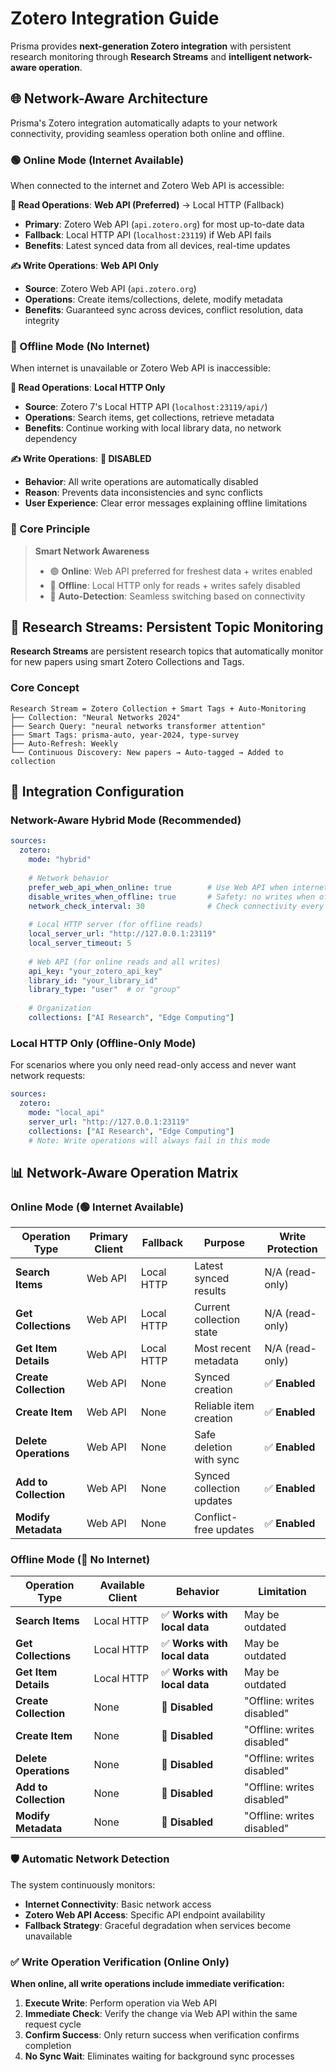 # Zotero Integration Guide

Prisma provides **next-generation Zotero integration** with persistent research monitoring through **Research Streams** and **intelligent network-aware operation**.

## 🌐 Network-Aware Architecture

Prisma's Zotero integration automatically adapts to your network connectivity, providing seamless operation both online and offline.

### 🟢 Online Mode (Internet Available)
When connected to the internet and Zotero Web API is accessible:

**📖 Read Operations**: **Web API (Preferred)** → Local HTTP (Fallback)
- **Primary**: Zotero Web API (`api.zotero.org`) for most up-to-date data
- **Fallback**: Local HTTP API (`localhost:23119`) if Web API fails
- **Benefits**: Latest synced data from all devices, real-time updates

**✍️ Write Operations**: **Web API Only**
- **Source**: Zotero Web API (`api.zotero.org`)
- **Operations**: Create items/collections, delete, modify metadata
- **Benefits**: Guaranteed sync across devices, conflict resolution, data integrity

### 🔴 Offline Mode (No Internet)
When internet is unavailable or Zotero Web API is inaccessible:

**📖 Read Operations**: **Local HTTP Only**
- **Source**: Zotero 7's Local HTTP API (`localhost:23119/api/`)
- **Operations**: Search items, get collections, retrieve metadata
- **Benefits**: Continue working with local library data, no network dependency

**✍️ Write Operations**: **🚫 DISABLED**
- **Behavior**: All write operations are automatically disabled
- **Reason**: Prevents data inconsistencies and sync conflicts
- **User Experience**: Clear error messages explaining offline limitations

### 🎯 Core Principle
> **Smart Network Awareness**
> 
> - 🟢 **Online**: Web API preferred for freshest data + writes enabled
> - 🔴 **Offline**: Local HTTP only for reads + writes safely disabled
> - 🔄 **Auto-Detection**: Seamless switching based on connectivity

## 🌊 Research Streams: Persistent Topic Monitoring

**Research Streams** are persistent research topics that automatically monitor for new papers using smart Zotero Collections and Tags.

### Core Concept
```
Research Stream = Zotero Collection + Smart Tags + Auto-Monitoring
├── Collection: "Neural Networks 2024" 
├── Search Query: "neural networks transformer attention"
├── Smart Tags: prisma-auto, year-2024, type-survey
├── Auto-Refresh: Weekly
└── Continuous Discovery: New papers → Auto-tagged → Added to collection
```

## 🔧 Integration Configuration

### Network-Aware Hybrid Mode (Recommended)
```yaml
sources:
  zotero:
    mode: "hybrid"
    
    # Network behavior
    prefer_web_api_when_online: true        # Use Web API when internet available
    disable_writes_when_offline: true       # Safety: no writes when offline
    network_check_interval: 30              # Check connectivity every 30 seconds
    
    # Local HTTP server (for offline reads)
    local_server_url: "http://127.0.0.1:23119"
    local_server_timeout: 5
    
    # Web API (for online reads and all writes)
    api_key: "your_zotero_api_key"
    library_id: "your_library_id"
    library_type: "user"  # or "group"
    
    # Organization
    collections: ["AI Research", "Edge Computing"]
```

### Local HTTP Only (Offline-Only Mode)
For scenarios where you only need read-only access and never want network requests:

```yaml
sources:
  zotero:
    mode: "local_api"
    server_url: "http://127.0.0.1:23119"
    collections: ["AI Research", "Edge Computing"]
    # Note: Write operations will always fail in this mode
```

## 📊 Network-Aware Operation Matrix

### Online Mode (🟢 Internet Available)
| Operation Type | Primary Client | Fallback | Purpose | Write Protection |
|---------------|----------------|----------|---------|------------------|
| **Search Items** | Web API | Local HTTP | Latest synced results | N/A (read-only) |
| **Get Collections** | Web API | Local HTTP | Current collection state | N/A (read-only) |
| **Get Item Details** | Web API | Local HTTP | Most recent metadata | N/A (read-only) |
| **Create Collection** | Web API | None | Synced creation | ✅ **Enabled** |
| **Create Item** | Web API | None | Reliable item creation | ✅ **Enabled** |
| **Delete Operations** | Web API | None | Safe deletion with sync | ✅ **Enabled** |
| **Add to Collection** | Web API | None | Synced collection updates | ✅ **Enabled** |
| **Modify Metadata** | Web API | None | Conflict-free updates | ✅ **Enabled** |

### Offline Mode (🔴 No Internet)
| Operation Type | Available Client | Behavior | Limitation |
|---------------|------------------|----------|------------|
| **Search Items** | Local HTTP | ✅ **Works with local data** | May be outdated |
| **Get Collections** | Local HTTP | ✅ **Works with local data** | May be outdated |
| **Get Item Details** | Local HTTP | ✅ **Works with local data** | May be outdated |
| **Create Collection** | None | 🚫 **Disabled** | "Offline: writes disabled" |
| **Create Item** | None | 🚫 **Disabled** | "Offline: writes disabled" |
| **Delete Operations** | None | 🚫 **Disabled** | "Offline: writes disabled" |
| **Add to Collection** | None | 🚫 **Disabled** | "Offline: writes disabled" |
| **Modify Metadata** | None | 🚫 **Disabled** | "Offline: writes disabled" |

### 🛡️ Automatic Network Detection
The system continuously monitors:
- **Internet Connectivity**: Basic network access
- **Zotero Web API Access**: Specific API endpoint availability
- **Fallback Strategy**: Graceful degradation when services become unavailable

### ✅ Write Operation Verification (Online Only)
**When online, all write operations include immediate verification:**

1. **Execute Write**: Perform operation via Web API
2. **Immediate Check**: Verify the change via Web API within the same request cycle
3. **Confirm Success**: Only return success when verification confirms completion
4. **No Sync Wait**: Eliminates waiting for background sync processes
